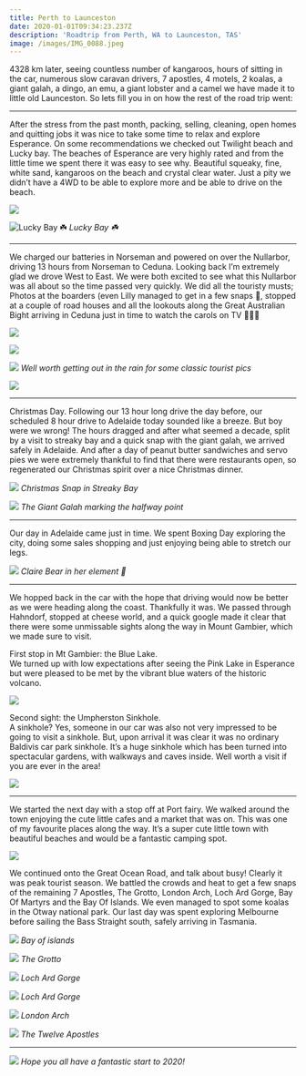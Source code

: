 ```yaml
---
title: Perth to Launceston
date: 2020-01-01T09:34:23.237Z
description: 'Roadtrip from Perth, WA to Launceston, TAS'
image: /images/IMG_0088.jpeg
---
```

4328 km later, seeing countless number of kangaroos, hours of sitting in the car, numerous slow caravan drivers, 7 apostles, 4 motels, 2 koalas, a giant galah, a dingo, an emu, a giant lobster and a camel we have made it to little old Launceston. So lets fill you in on how the rest of the road trip went:

- - -

After the stress from the past month, packing, selling, cleaning, open homes and quitting jobs it was nice to take some time to relax and explore Esperance. On some recommendations we checked out Twilight beach and Lucky bay. The beaches of Esperance are very highly rated and from the little time we spent there it was easy to see why. Beautiful squeaky, fine, white sand, kangaroos on the beach and crystal clear water. Just a pity we didn’t have a 4WD to be able to explore more and be able to drive on the beach.

![](/images/IMG_0028.jpeg)


![](/images/IMG_0007.jpeg "Lucky Bay ☘️")
*Lucky Bay ☘️*

- - -

We charged our batteries in Norseman and powered on over the Nullarbor, driving 13 hours from Norseman to Ceduna. Looking back I’m extremely glad we drove West to East. We were both excited to see what this Nullarbor was all about so the time passed very quickly. We did all the touristy musts; Photos at the boarders (even Lilly managed to get in a few snaps 🐰, stopped at a couple of road houses and all the lookouts along the Great Australian Bight arriving in Ceduna just in time to watch the carols on TV 🎄🎅🎶

![](/images/IMG_0023.jpeg)

![](/images/IMG_0014.jpeg)

![](/images/IMG_0026.jpeg)
*Well worth getting out in the rain for some classic tourist pics*

![](/images/IMG_0019.jpeg)

- - -

Christmas Day. Following our 13 hour long drive the day before, our scheduled 8 hour drive to Adelaide today sounded like a breeze. But boy were we wrong! The hours dragged and after what seemed a decade, split by a visit to streaky bay and a quick snap with the giant galah, we arrived safely in Adelaide. And after a day of peanut butter sandwiches and servo pies we were extremely thankful to find that there were restaurants open, so regenerated our Christmas spirit over a nice Christmas dinner.

![](/images/IMG_0031.jpeg)
*Christmas Snap in Streaky Bay*

![](/images/IMG_0032.jpeg)
*The Giant Galah marking the halfway point*

- - -

Our day in Adelaide came just in time. We spent Boxing Day exploring the city, doing some sales shopping and just enjoying being able to stretch our legs.

![](/images/IMG_0047.jpeg)
*Claire Bear in her element 🐻*

- - -

We hopped back in the car with the hope that driving would now be better as we were heading along the coast. Thankfully it was. We passed through Hahndorf, stopped at cheese world, and a quick google made it clear that there were some unmissable sights along the way in Mount Gambier, which we made sure to visit.

First stop in Mt Gambier: the Blue Lake.\
We turned up with low expectations after seeing the Pink Lake in Esperance but were pleased to be met by the vibrant blue waters of the historic volcano.

![](/images/IMG_0039.jpeg)

Second sight: the Umpherston Sinkhole.\
A sinkhole? Yes, someone in our car was also not very impressed to be going to visit a sinkhole. But, upon arrival it was clear it was no ordinary Baldivis car park sinkhole. It’s a huge sinkhole which has been turned into spectacular gardens, with walkways and caves inside. Well worth a visit if you are ever in the area!

![](/images/IMG_0061.jpeg)

- - -

We started the next day with a stop off at Port fairy. We walked around the town enjoying the cute little cafes and a market that was on. This was one of my favourite places along the way. It’s a super cute little town with beautiful beaches and would be a fantastic camping spot.

![](/images/IMG_0098.jpeg)

We continued onto the Great Ocean Road, and talk about busy! Clearly it was peak tourist season. We battled the crowds and heat to get a few snaps of the remaining 7 Apostles, The Grotto, London Arch, Loch Ard Gorge, Bay Of Martyrs and the Bay Of Islands. We even managed to spot some koalas in the Otway national park. Our last day was spent exploring Melbourne before sailing the Bass Straight south, safely arriving in Tasmania.

![](/images/IMG_0065.jpeg)
*Bay of islands*

![](/images/IMG_0069.jpeg)
*The Grotto*

![](/images/IMG_0073.jpeg)
*Loch Ard Gorge*

![](/images/IMG_0065.jpeg)
*Loch Ard Gorge*

![](/images/IMG_0071.jpeg)
*London Arch*

![](/images/IMG_0074.jpeg)
*The Twelve Apostles*

- - -

![](/images/IMG_0114.jpeg)
*Hope you all have a fantastic start to 2020!*
